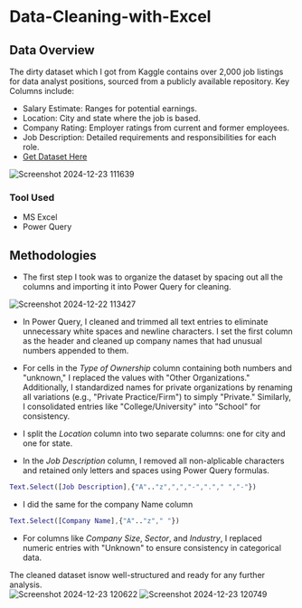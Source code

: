 # Data-Cleaning-with-Excel
## Data Overview
The dirty dataset which I got from Kaggle contains over 2,000 job listings for data analyst positions, sourced from a publicly available repository. Key Columns include:
- Salary Estimate: Ranges for potential earnings.
- Location: City and state where the job is based.
- Company Rating: Employer ratings from current and former employees.
- Job Description: Detailed requirements and responsibilities for each role.
- [Get Dataset Here](https://www.kaggle.com/datasets/andrewmvd/data-analyst-jobs)


![Screenshot 2024-12-23 111639](https://github.com/user-attachments/assets/0b284e05-e1fe-4d00-a2c3-9c2199bab8cc)

### Tool Used
- MS Excel
- Power Query
## Methodologies
- The first step I took was to organize the dataset by spacing out all the columns and importing it into Power Query for cleaning.  

 ![Screenshot 2024-12-22 113427](https://github.com/user-attachments/assets/0b32a195-801c-4503-b59c-8b747c73b608)
 
- In Power Query, I cleaned and trimmed all text entries to eliminate unnecessary white spaces and newline characters. I set the first column as the header and cleaned up company names that had unusual numbers appended to them.  

- For cells in the *Type of Ownership* column containing both numbers and "unknown," I replaced the values with "Other Organizations." Additionally, I standardized names for private organizations by renaming all variations (e.g., "Private Practice/Firm") to simply "Private." Similarly, I consolidated entries like "College/University" into "School" for consistency.  

- I split the *Location* column into two separate columns: one for city and one for state.
- In the *Job Description* column, I removed all non-alplicable characters and retained only letters and spaces using Power Query formulas.

```m
Text.Select([Job Description],{"A".."z",",","-","."," ","-"})
```
- I did the same for the company Name column
```m
Text.Select([Company Name],{"A".."z"," "})
```

- For columns like *Company Size*, *Sector*, and *Industry*, I replaced numeric entries with "Unknown" to ensure consistency in categorical data.  

The cleaned dataset isnow well-structured and ready for any further analysis.  
![Screenshot 2024-12-23 120622](https://github.com/user-attachments/assets/41c981e8-68bd-4211-a4a9-cbf32e92f541)
![Screenshot 2024-12-23 120749](https://github.com/user-attachments/assets/eafd163b-df5c-40ab-8dd1-a7b85517e496)

 
